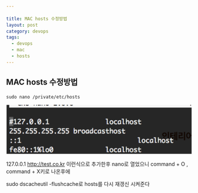 ```yaml
---

title: MAC hosts 수정방법
layout: post 
category: devops 
tags: 
  - devops
  - mac
  - hosts
---
```


MAC hosts 수정방법
---------------------------------------------

```
sudo nano /private/etc/hosts
```
![](/assets/imgs/2017/04/19/20170625-mac-hosts-update.png)

127.0.0.1 http://test.co.kr 이런식으로 추가한후 nano로 열었으니 command + O , command + X키로 나온후에

sudo dscacheutil -flushcache로 hosts를 다시 재갱신 시켜준다

